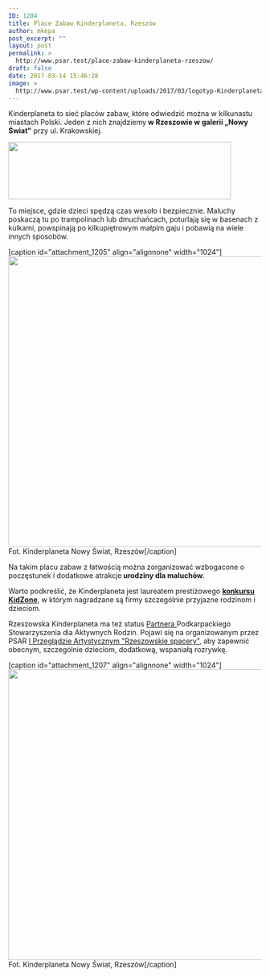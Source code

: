```yaml
---
ID: 1204
title: Place Zabaw Kinderplaneta, Rzeszów
author: mkepa
post_excerpt: ""
layout: post
permalink: >
  http://www.psar.test/place-zabaw-kinderplaneta-rzeszow/
draft: false
date: 2017-03-14 15:46:28
image: >
  http://www.psar.test/wp-content/uploads/2017/03/logotyp-Kinderplaneta.png
---
```

Kinderplaneta to sieć placów zabaw, które odwiedzić można w kilkunastu miastach Polski. Jeden z nich znajdziemy<strong> w Rzeszowie w galerii „Nowy Świat"</strong> przy ul. Krakowskiej.

<a href="http://www.psar.test/wp-content/uploads/2017/03/logotyp-Kinderplaneta.png"><img class="aligncenter size-full wp-image-1212" src="http://www.psar.test/wp-content/uploads/2017/03/logotyp-Kinderplaneta.png" alt="" width="443" height="114" /></a>

To miejsce, gdzie dzieci spędzą czas wesoło i bezpiecznie. Maluchy poskaczą tu po trampolinach lub dmuchańcach, poturlają się w basenach z kulkami, powspinają po kilkupiętrowym małpim gaju i pobawią na wiele innych sposobów.

[caption id="attachment_1205" align="alignnone" width="1024"]<a href="http://www.psar.test/wp-content/uploads/2017/03/kinderplaneta.jpg"><img class="wp-image-1205 size-full" src="http://www.psar.test/wp-content/uploads/2017/03/kinderplaneta.jpg" alt="" width="1024" height="577" /></a> Fot. Kinderplaneta Nowy Świat, Rzeszów[/caption]

Na takim placu zabaw z łatwością można zorganizować wzbogacone o poczęstunek i dodatkowe atrakcje<strong> urodziny dla maluchów</strong>.

Warto podkreślić, że Kinderplaneta jest laureatem prestiżowego <a href="http://gdziecko.pl/znak-jakosci-kidzone-o-najlepszych-produktach-i-uslugach-dla-rodzin/"><strong>konkursu KidZone</strong></a>, w którym nagradzane są firmy szczególnie przyjazne rodzinom i dzieciom.

Rzeszowska Kinderplaneta ma też status <a href="http://dev-psar.pantheonsite.io/sponsorzy/">Partnera </a>Podkarpackiego Stowarzyszenia dla Aktywnych Rodzin. Pojawi się na organizowanym przez PSAR <a href="http://dev-psar.pantheonsite.io/i-przeglad-artystyczny-dla-przedszkolakow/">I Przeglądzie Artystycznym "Rzeszowskie spacery"</a>, aby zapewnić obecnym, szczególnie dzieciom, dodatkową, wspaniałą rozrywkę.

[caption id="attachment_1207" align="alignnone" width="1024"]<a href="http://www.psar.test/wp-content/uploads/2017/03/kinderplaneta2.jpg"><img class="wp-image-1207 size-full" src="http://www.psar.test/wp-content/uploads/2017/03/kinderplaneta2.jpg" alt="" width="1024" height="577" /></a> Fot. Kinderplaneta Nowy Świat, Rzeszów[/caption]